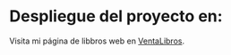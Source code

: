 # Despliegue del proyecto en: 
<!-- Visita mi página de libbros web en [VentaLibros](https://openai.com/blog/chatgpt). -->
Visita mi página de libbros web en [VentaLibros](https://edhuayllasco.github.io/PreEntrega1JsHuayllasco/).
